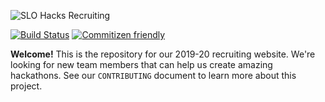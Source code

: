 ![SLO Hacks Recruiting](https://user-images.githubusercontent.com/986543/36175038-078250fe-10c3-11e8-8e9b-5bcb4529822c.png)

[![Build Status](https://travis-ci.org/slohacks/recruiting.svg?branch=master)](https://travis-ci.org/slohacks/recruiting)
[![Commitizen friendly](https://img.shields.io/badge/commitizen-friendly-brightgreen.svg)](http://commitizen.github.io/cz-cli/)

__Welcome!__ This is the repository for our 2019-20 recruiting website. We're looking for new team members that can help us create amazing hackathons. See our `CONTRIBUTING` document to learn more about this project.
